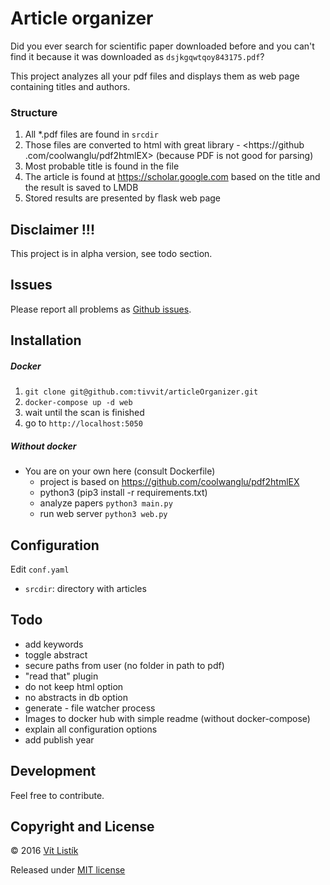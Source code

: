 # Article organizer

Did you ever search for scientific paper downloaded before and you can't 
find it because it was downloaded as `dsjkgqwtqoy843175.pdf`?

This project analyzes all your pdf files and displays them as web page 
containing titles and authors.

### Structure
1. All *.pdf files are found in `srcdir`
2. Those files are converted to html with great library - <https://github
.com/coolwanglu/pdf2htmlEX> (because PDF is not good for parsing)
3. Most probable title is found in the file
4. The article is found at <https://scholar.google.com> based on the title and 
the result is saved to LMDB
5. Stored results are presented by flask web page

## Disclaimer !!!
This project is in alpha version, see todo section.

## Issues
Please report all problems as [Github issues](https://github.com/tivvit/articleOrganizer/issues).

## Installation
##### Docker
 1. `git clone git@github.com:tivvit/articleOrganizer.git`
 2. `docker-compose up -d web`
 3. wait until the scan is finished
 4. go to `http://localhost:5050`
 
##### Without docker
 - You are on your own here (consult Dockerfile)
    - project is based on <https://github.com/coolwanglu/pdf2htmlEX>
    - python3 (pip3 install -r requirements.txt)
    - analyze papers `python3 main.py`
    - run web server `python3 web.py`
    
## Configuration
Edit `conf.yaml`
- `srcdir`: directory with articles

## Todo
 - add keywords
 - toggle abstract
 - secure paths from user (no folder in path to pdf)
 - "read that" plugin
 - do not keep html option
 - no abstracts in db option
 - generate - file watcher process
 - Images to docker hub with simple readme (without docker-compose)
 - explain all configuration options
 - add publish year

## Development

Feel free to contribute.

## Copyright and License
&copy; 2016 [Vít Listík](http://tivvit.cz)

Released under [MIT license](https://github.com/tivvit/articleOrganizer/blob/master/LICENSE)

